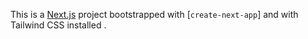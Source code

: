 This is a [Next.js](https://nextjs.org/) project bootstrapped with [`create-next-app`] and with Tailwind CSS installed .